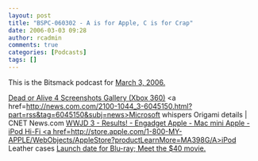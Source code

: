 ```yaml
---
layout: post
title: "BSPC-060302 - A is for Apple, C is for Crap"
date: 2006-03-03 09:28
author: rcadmin
comments: true
categories: [Podcasts]
tags: []
---
```

This is the Bitsmack podcast for <a href="http://bitsmack.com/dl/BSPC-060302.mp3">March 3, 2006.</a>

<a href=http://screenshots.teamxbox.com/gallery/1175/Dead-or-Alive-4/p1>Dead or Alive 4 Screenshots Gallery (Xbox 360)</a>
<a href=http://news.com.com/2100-1044_3-6045150.html?part=rss&tag=6045150&subj=news>Microsoft whispers Origami details | CNET News.com</a>
<a href=http://www.engadget.com/2006/02/27/wwjd-3-results/>WWJD 3 - Results! - Engadget
<a href=http://www.apple.com/macmini/>Apple - Mac mini
<a href=http://www.apple.com/ipodhifi/>Apple - iPod Hi-Fi
<a href=http://store.apple.com/1-800-MY-APPLE/WebObjects/AppleStore?productLearnMore=MA398G/A>iPod Leather cases</a>
<a href=http://arstechnica.com/news.ars/post/20060228-6282.html>Launch date for Blu-ray; Meet the $40 movie.</a>
